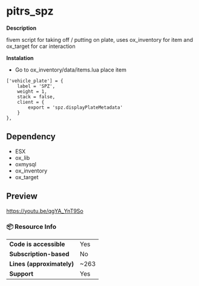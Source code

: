 # pitrs_spz

**Description** 

fivem script for taking off / putting on plate, uses ox_inventory for item and ox_target for car interaction


**Instalation**

* Go to ox_inventory/data/items.lua place item

```
['vehicle_plate'] = {
    label = 'SPZ',
    weight = 1,
    stack = false,
    client = {
        export = 'spz.displayPlateMetadata' 
    }
},

```
## Dependency
* ESX
* ox_lib
* oxmysql
* ox_inventory
* ox_target

## Preview

https://youtu.be/qgYA_YnT9So

### 📦 Resource Info

|||
| --- | --- |
|**Code is accessible**|Yes|
|**Subscription-based**|No|
|**Lines (approximately)**|~263|
|**Support**|Yes|
